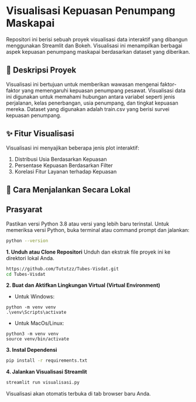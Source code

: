 # Visualisasi Kepuasan Penumpang Maskapai
Repositori ini berisi sebuah proyek visualisasi data interaktif yang dibangun menggunakan Streamlit dan Bokeh. Visualisasi ini menampilkan berbagai aspek kepuasan penumpang maskapai berdasarkan dataset yang diberikan.

## 📜 Deskripsi Proyek
Visualisasi ini bertujuan untuk memberikan wawasan mengenai faktor-faktor yang memengaruhi kepuasan penumpang pesawat. Visualisasi data ini digunakan untuk memahami hubungan antara variabel seperti jenis perjalanan, kelas penerbangan, usia penumpang, dan tingkat kepuasan mereka. Dataset yang digunakan adalah train.csv yang berisi survei kepuasan penumpang.

## ✨ Fitur Visualisasi
Visualisasi ini menyajikan beberapa jenis plot interaktif:
1. Distribusi Usia Berdasarkan Kepuasan
2. Persentase Kepuasan Berdasarkan Filter
3. Korelasi Fitur Layanan terhadap Kepuasan

## 🚀 Cara Menjalankan Secara Lokal

## Prasyarat
Pastikan versi Python 3.8 atau versi yang lebih baru terinstal. Untuk memeriksa versi Python, buka terminal atau command prompt dan jalankan:
```bash
python --version
```
**1. Unduh atau Clone Repositori**
Unduh dan ekstrak file proyek ini ke direktori lokal Anda.
```bash
https://github.com/Tututzz/Tubes-Visdat.git
cd Tubes-Visdat
```

**2. Buat dan Aktifkan Lingkungan Virtual (Virtual Environment)**
- Untuk Windows:
```
python -m venv venv
.\venv\Scripts\activate
```

- Untuk MacOs/Linux:
```
python3 -m venv venv
source venv/bin/activate
```

**3. Instal Dependensi**
```bash
pip install -r requirements.txt
```

**4. Jalankan Visualisasi Streamlit**
```bash
streamlit run visualisasi.py
```
Visualisasi akan otomatis terbuka di tab browser baru Anda.



